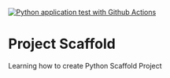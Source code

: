 [![Python application test with Github Actions](https://github.com/wishnuputra/scaffold/actions/workflows/main.yml/badge.svg)](https://github.com/wishnuputra/scaffold/actions/workflows/main.yml)

# Project Scaffold
Learning how to create Python Scaffold Project
